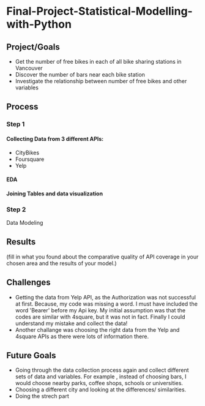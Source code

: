 # Final-Project-Statistical-Modelling-with-Python

## Project/Goals
- Get the number of free bikes in each of all bike sharing stations in Vancouver
- Discover the number of bars near each bike station
- Investigate the relationship between number of free bikes and other variables

## Process

### Step 1
#### Collecting Data from 3 different APIs: 
- CityBikes
- Foursquare
- Yelp
#### EDA
#### Joining Tables and data visualization

### Step 2
Data Modeling

## Results
(fill in what you found about the comparative quality of API coverage in your chosen area and the results of your model.)

## Challenges 
- Getting the data from Yelp API, as the Authorization was not successful at first. Because, my code was missing a word. I must have included the word 'Bearer' before my Api key. My initial assumption was that the codes are similar with 4square, but it was not in fact. Finally I could understand my mistake and collect the data!
- Another challange was choosing the right data from the Yelp and 4square APIs as there were lots of information there.

## Future Goals
- Going through the data collection process again and collect different sets of data and variables. For example , instead of choosing bars, I would choose nearby parks, coffee shops, schools or universities. 
- Choosing a different city and looking at the differences/ similarities.
- Doing the strech part
